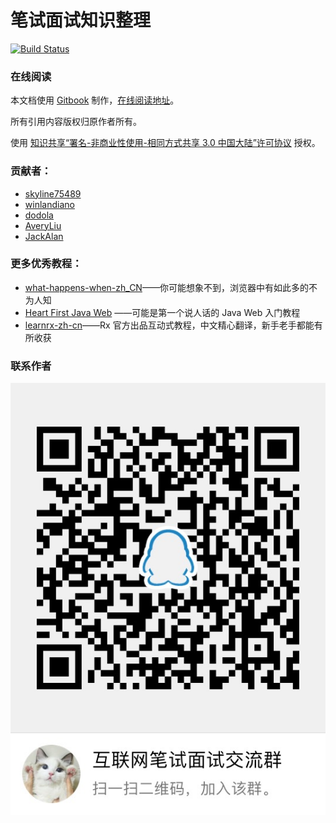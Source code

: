 笔试面试知识整理
================

[![Build Status](https://travis-ci.org/HIT-Alibaba/interview.svg?branch=master)](https://travis-ci.org/HIT-Alibaba/interview)

### 在线阅读

本文档使用 [Gitbook](https://github.com/GitbookIO/gitbook) 制作，[在线阅读地址](http://hit-alibaba.github.io/interview/index.html)。

所有引用内容版权归原作者所有。

使用 [知识共享“署名-非商业性使用-相同方式共享 3.0 中国大陆”许可协议](https://creativecommons.org/licenses/by-nc-sa/3.0/cn/) 授权。

### 贡献者：

* [skyline75489](https://github.com/skyline75489)
* [winlandiano](https://github.com/winlandiano)
* [dodola](https://github.com/dodola)
* [AveryLiu](https://github.com/AveryLiu)
* [JackAlan](https://github.com/AlanMelody)


### 更多优秀教程：

* [what-happens-when-zh_CN](https://github.com/skyline75489/what-happens-when-zh_CN)——你可能想象不到，浏览器中有如此多的不为人知
* [Heart First Java Web](https://github.com/skyline75489/Heart-First-JavaWeb) ——可能是第一个说人话的 Java Web 入门教程
* [learnrx-zh-cn](https://github.com/skyline75489/learnrx-zh-cn)——Rx 官方出品互动式教程，中文精心翻译，新手老手都能有所收获

### 联系作者

![group](./qq.jpeg)
